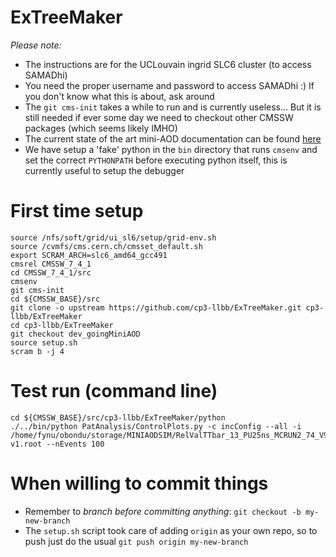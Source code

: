 ExTreeMaker
===========

*Please note:*
* The instructions are for the UCLouvain ingrid SLC6 cluster (to access SAMADhi)
* You need the proper username and password to access SAMADhi :) If you don't know what this is about, ask around
* The `git cms-init` takes a while to run and is currently useless... But it is still needed if ever some day we need to checkout other CMSSW packages (which seems likely IMHO)
* The current state of the art mini-AOD documentation can be found [here](https://twiki.cern.ch/twiki/bin/view/CMSPublic/WorkBookMiniAOD2015)
* We have setup a 'fake' python in the `bin` directory that runs `cmsenv` and set the correct `PYTHONPATH` before executing python itself, this is currently useful to setup the debugger

# First time setup

 ```
 source /nfs/soft/grid/ui_sl6/setup/grid-env.sh
 source /cvmfs/cms.cern.ch/cmsset_default.sh
 export SCRAM_ARCH=slc6_amd64_gcc491
 cmsrel CMSSW_7_4_1
 cd CMSSW_7_4_1/src
 cmsenv
 git cms-init
 cd ${CMSSW_BASE}/src 
 git clone -o upstream https://github.com/cp3-llbb/ExTreeMaker.git cp3-llbb/ExTreeMaker
 cd cp3-llbb/ExTreeMaker
 git checkout dev_goingMiniAOD
 source setup.sh
 scram b -j 4
 ```
# Test run (command line)

 ```
 cd ${CMSSW_BASE}/src/cp3-llbb/ExTreeMaker/python
 ./../bin/python PatAnalysis/ControlPlots.py -c incConfig --all -i /home/fynu/obondu/storage/MINIAODSIM/RelValTTbar_13_PU25ns_MCRUN2_74_V9_gensim71X-v1.root --nEvents 100
 ```
 
# When willing to commit things
  * Remember to *branch before committing anything*: ```git checkout -b my-new-branch```
  * The ```setup.sh``` script took care of adding ```origin``` as your own repo, so to push just do the usual ```git push origin my-new-branch```

